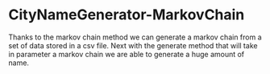# CityNameGenerator-MarkovChain

Thanks to the markov chain method we can generate a markov chain from a set of data stored in a csv file.
Next with the generate method that will take in parameter a markov chain we are able to generate a huge amount of name.
